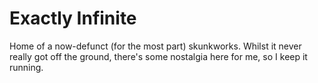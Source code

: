 # Exactly Infinite

Home of a now-defunct (for the most part) skunkworks.
Whilst it never really got off the ground, there's some nostalgia here for me, so I keep it running.

